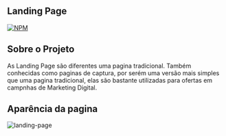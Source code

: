 ##   Landing Page

[![NPM](https://img.shields.io/npm/l/react)](https://github.com/EricaAlmeid/Pokedex/blob/main/LICENSE)

## Sobre o Projeto

As Landing Page são diferentes uma pagina tradicional. Também conhecidas como paginas de captura, por serém uma versão mais simples que uma pagina tradicional, elas são bastante utilizadas para ofertas em campnhas de Marketing Digital.

## Aparência da pagina

![landing-page](https://user-images.githubusercontent.com/115961939/209487636-d2997d13-c4a6-47fc-9a6c-9a27d2e5473b.png)

